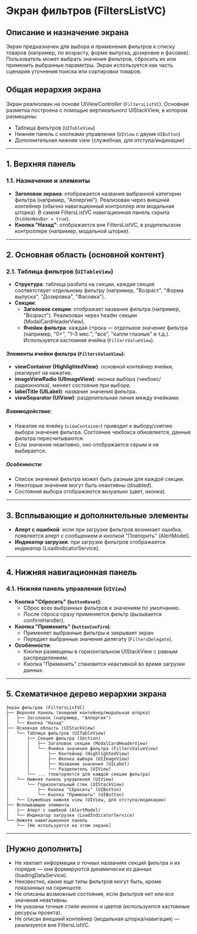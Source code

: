 # Экран фильтров (FiltersListVC)

## Описание и назначение экрана

Экран предназначен для выбора и применения фильтров к списку товаров (например, по возрасту, форме выпуска, дозировке и фасовке). Пользователь может выбрать значения фильтров, сбросить их или применить выбранные параметры. Экран используется как часть сценария уточнения поиска или сортировки товаров.

## Общая иерархия экрана

Экран реализован на основе UIViewController (`FiltersListVC`). Основная разметка построена с помощью вертикального UIStackView, в котором размещены:
- Таблица фильтров (`UITableView`)
- Нижняя панель с кнопками управления (`UIView` с двумя `UIButton`)
- Дополнительная нижняя view (служебная, для отступа/индикации)

---

## 1. Верхняя панель

### 1.1. Назначение и элементы

- **Заголовок экрана**: отображается название выбранной категории фильтра (например, "Аллергия"). Реализован через внешний контейнер (обычно навигационный контроллер или модальная шторка). В самом FiltersListVC навигационная панель скрыта (`hiddenNavBar = true`).
- **Кнопка "Назад"**: отображается вне FiltersListVC, в родительском контроллере (например, модальной шторке).

---

## 2. Основная область (основной контент)

### 2.1. Таблица фильтров (`UITableView`)

- **Структура**: таблица разбита на секции, каждая секция соответствует отдельному фильтру (например, "Возраст", "Форма выпуска", "Дозировка", "Фасовка").
- **Секции**:
  - **Заголовок секции**: отображает название фильтра (например, "Возраст"). Реализован через header секции (ModalCardHeaderView).
  - **Ячейки фильтра**: каждая строка — отдельное значение фильтра (например, "0+", "1–3 мес.", "все", "капли глазные" и т.д.). Используется кастомная ячейка (`FiltersValueView`).

#### Элементы ячейки фильтра (`FiltersValueView`):

- **viewContainer (HighlightedView)**: основной контейнер ячейки, реагирует на нажатие.
- **imageViewRadio (UIImageView)**: иконка выбора (чекбокс/радиокнопка), меняет состояние при выборе.
- **labelTitle (UILabel)**: название значения фильтра.
- **viewSeparator (UIView)**: разделительная линия между ячейками.

##### Взаимодействие:
- Нажатие на ячейку (`viewContainer`) приводит к выбору/снятию выбора значения фильтра. Состояние чекбокса обновляется, данные фильтра пересчитываются.
- Если значение неактивно, оно отображается серым и не выбирается.

##### Особенности:
- Список значений фильтра может быть разным для каждой секции.
- Некоторые значения могут быть неактивны (disabled).
- Состояния выбора отображаются визуально (цвет, иконка).

---

## 3. Всплывающие и дополнительные элементы

- **Алерт с ошибкой**: если при загрузке фильтров возникает ошибка, появляется алерт с сообщением и кнопкой "Повторить" (AlertModel).
- **Индикатор загрузки**: при загрузке фильтров отображается индикатор (LoadIndicatorService).

---

## 4. Нижняя навигационная панель

### 4.1. Нижняя панель управления (`UIView`)

- **Кнопка "Сбросить" (`buttonReset`)**:
  - Сброс всех выбранных фильтров к значениям по умолчанию.
  - После сброса сразу применяется фильтр (вызывается confirmHandler).
- **Кнопка "Применить" (`buttonConfirm`)**:
  - Применяет выбранные фильтры и закрывает экран.
  - Передает выбранные значения делегату (`FiltersDelegate`).
- **Особенности**:
  - Кнопки размещены в горизонтальном UIStackView с равным распределением.
  - Кнопка "Применить" становится неактивной во время загрузки данных.

---

## 5. Схематичное дерево иерархии экрана

```
Экран фильтров (FiltersListVC)
├── Верхняя панель (внешний контейнер/модальная шторка)
│   ├── Заголовок (например, "Аллергия")
│   └── Кнопка "Назад"
├── Основная область (UIStackView)
│   └── Таблица фильтров (UITableView)
│       ├── Секция фильтра (Section)
│       │   ├── Заголовок секции (ModalCardHeaderView)
│       │   └── Ячейка значения фильтра (FiltersValueView)
│       │       ├── Контейнер (HighlightedView)
│       │       ├── Иконка выбора (UIImageView)
│       │       ├── Название значения (UILabel)
│       │       └── Разделитель (UIView)
│       └── ... (повторяется для каждой секции фильтра)
│   └── Нижняя панель управления (UIView)
│       └── Горизонтальный стек (UIStackView)
│           ├── Кнопка "Сбросить" (UIButton)
│           └── Кнопка "Применить" (UIButton)
│   └── Служебная нижняя view (UIView, для отступа/индикации)
├── Всплывающие элементы
│   ├── Алерт с ошибкой (AlertModel)
│   └── Индикатор загрузки (LoadIndicatorService)
└── Нижняя навигационная панель
    └── [Не используется на этом экране]
```

---

## [Нужно дополнить]

- Не хватает информации о точных названиях секций фильтра и их порядке — они формируются динамически из данных (loadingDataService).
- Неизвестно, какие еще типы фильтров могут быть, кроме показанных на скриншоте.
- Не описаны возможные состояния, если фильтров нет или все значения неактивны.
- Не указаны точные стили иконок и цветов (используются кастомные ресурсы проекта).
- Не описан внешний контейнер (модальная шторка/навигация) — реализуется вне FiltersListVC. 
